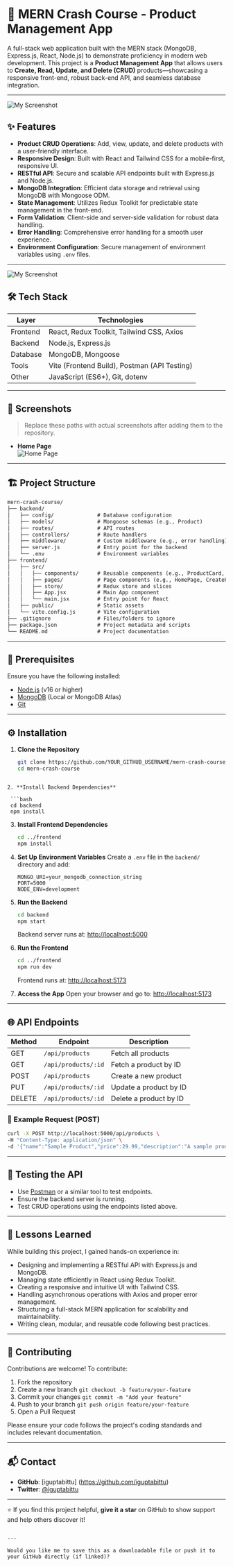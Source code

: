 
# 🚀 MERN Crash Course - Product Management App

A full-stack web application built with the MERN stack (MongoDB, Express.js, React, Node.js) to demonstrate proficiency in modern web development. This project is a **Product Management App** that allows users to **Create, Read, Update, and Delete (CRUD)** products—showcasing a responsive front-end, robust back-end API, and seamless database integration.

---
![My Screenshot](https://private-user-images.githubusercontent.com/120164449/459369704-159da4bb-f8a9-4670-b48f-e70fe1b9608a.png?jwt=eyJhbGciOiJIUzI1NiIsInR5cCI6IkpXVCJ9.eyJpc3MiOiJnaXRodWIuY29tIiwiYXVkIjoicmF3LmdpdGh1YnVzZXJjb250ZW50LmNvbSIsImtleSI6ImtleTUiLCJleHAiOjE3NTA5MzQ3MDIsIm5iZiI6MTc1MDkzNDQwMiwicGF0aCI6Ii8xMjAxNjQ0NDkvNDU5MzY5NzA0LTE1OWRhNGJiLWY4YTktNDY3MC1iNDhmLWU3MGZlMWI5NjA4YS5wbmc_WC1BbXotQWxnb3JpdGhtPUFXUzQtSE1BQy1TSEEyNTYmWC1BbXotQ3JlZGVudGlhbD1BS0lBVkNPRFlMU0E1M1BRSzRaQSUyRjIwMjUwNjI2JTJGdXMtZWFzdC0xJTJGczMlMkZhd3M0X3JlcXVlc3QmWC1BbXotRGF0ZT0yMDI1MDYyNlQxMDQwMDJaJlgtQW16LUV4cGlyZXM9MzAwJlgtQW16LVNpZ25hdHVyZT03MTM3OTYzNGNmN2ZlNmRlMWY4ZjY4NjE5MmVlYzA3OTBjYWVmMTdmODJmYTkxYmViZTFhMDc2N2E3YzhmYzY5JlgtQW16LVNpZ25lZEhlYWRlcnM9aG9zdCJ9.IMa6tm2FMbiwhJhGPsqF8y725yb4P3nS1wJ-RuVpzDI)
## ✨ Features

- **Product CRUD Operations**: Add, view, update, and delete products with a user-friendly interface.
- **Responsive Design**: Built with React and Tailwind CSS for a mobile-first, responsive UI.
- **RESTful API**: Secure and scalable API endpoints built with Express.js and Node.js.
- **MongoDB Integration**: Efficient data storage and retrieval using MongoDB with Mongoose ODM.
- **State Management**: Utilizes Redux Toolkit for predictable state management in the front-end.
- **Form Validation**: Client-side and server-side validation for robust data handling.
- **Error Handling**: Comprehensive error handling for a smooth user experience.
- **Environment Configuration**: Secure management of environment variables using `.env` files.

---
![My Screenshot](https://private-user-images.githubusercontent.com/120164449/459369702-d35696e7-98ac-4d94-9ca6-d0ffca39c4c0.png?jwt=eyJhbGciOiJIUzI1NiIsInR5cCI6IkpXVCJ9.eyJpc3MiOiJnaXRodWIuY29tIiwiYXVkIjoicmF3LmdpdGh1YnVzZXJjb250ZW50LmNvbSIsImtleSI6ImtleTUiLCJleHAiOjE3NTA5MzQ3MDIsIm5iZiI6MTc1MDkzNDQwMiwicGF0aCI6Ii8xMjAxNjQ0NDkvNDU5MzY5NzAyLWQzNTY5NmU3LTk4YWMtNGQ5NC05Y2E2LWQwZmZjYTM5YzRjMC5wbmc_WC1BbXotQWxnb3JpdGhtPUFXUzQtSE1BQy1TSEEyNTYmWC1BbXotQ3JlZGVudGlhbD1BS0lBVkNPRFlMU0E1M1BRSzRaQSUyRjIwMjUwNjI2JTJGdXMtZWFzdC0xJTJGczMlMkZhd3M0X3JlcXVlc3QmWC1BbXotRGF0ZT0yMDI1MDYyNlQxMDQwMDJaJlgtQW16LUV4cGlyZXM9MzAwJlgtQW16LVNpZ25hdHVyZT0xMTAyYTc0ZDZjODBlZDgwYTJmMTI4MDY2NDFiNjc0MjZhODZlMGFkNDZmZGExNjc1ZWIyMmE2OTk5ZjJkMDBmJlgtQW16LVNpZ25lZEhlYWRlcnM9aG9zdCJ9.abtWbIq4ssAkeGCWeC9j5oVPxf-G1k6aLVcGhtz0Ejc)

## 🛠️ Tech Stack

| Layer       | Technologies                                     |
|------------|--------------------------------------------------|
| Frontend    | React, Redux Toolkit, Tailwind CSS, Axios        |
| Backend     | Node.js, Express.js                              |
| Database    | MongoDB, Mongoose                                |
| Tools       | Vite (Frontend Build), Postman (API Testing)     |
| Other       | JavaScript (ES6+), Git, dotenv                   |

---

## 📸 Screenshots

> Replace these paths with actual screenshots after adding them to the repository.

- **Home Page**  
  ![Home Page](https://github.com/user-attachments/assets/27c9e5c7-08c0-45cb-b284-2de454d913c8)



---

## 🏗️ Project Structure


```markdown
mern-crash-course/
├── backend/
│   ├── config/              # Database configuration
│   ├── models/              # Mongoose schemas (e.g., Product)
│   ├── routes/              # API routes
│   ├── controllers/         # Route handlers
│   ├── middleware/          # Custom middleware (e.g., error handling)
│   ├── server.js            # Entry point for the backend
│   └── .env                 # Environment variables
├── frontend/
│   ├── src/
│   │   ├── components/      # Reusable components (e.g., ProductCard, Navbar)
│   │   ├── pages/           # Page components (e.g., HomePage, CreatePage)
│   │   ├── store/           # Redux store and slices
│   │   ├── App.jsx          # Main App component
│   │   └── main.jsx         # Entry point for React
│   ├── public/              # Static assets
│   └── vite.config.js       # Vite configuration
├── .gitignore               # Files/folders to ignore
├── package.json             # Project metadata and scripts
└── README.md                # Project documentation

```

---

## 🔧 Prerequisites

Ensure you have the following installed:

- [Node.js](https://nodejs.org/) (v16 or higher)
- [MongoDB](https://www.mongodb.com/) (Local or MongoDB Atlas)
- [Git](https://git-scm.com/)

---

## ⚙️ Installation

1. **Clone the Repository**  
   ```bash
   git clone https://github.com/YOUR_GITHUB_USERNAME/mern-crash-course.git
   cd mern-crash-course
  ```

2. **Install Backend Dependencies**

   ```bash
   cd backend
   npm install
   ```

3. **Install Frontend Dependencies**

   ```bash
   cd ../frontend
   npm install
   ```

4. **Set Up Environment Variables**
   Create a `.env` file in the `backend/` directory and add:

   ```env
   MONGO_URI=your_mongodb_connection_string
   PORT=5000
   NODE_ENV=development
   ```

5. **Run the Backend**

   ```bash
   cd backend
   npm start
   ```

   Backend server runs at: [http://localhost:5000](http://localhost:5000)

6. **Run the Frontend**

   ```bash
   cd ../frontend
   npm run dev
   ```

   Frontend runs at: [http://localhost:5173](http://localhost:5173)

7. **Access the App**
   Open your browser and go to: [http://localhost:5173](http://localhost:5173)

---

## 🌐 API Endpoints

| Method | Endpoint            | Description            |
| ------ | ------------------- | ---------------------- |
| GET    | `/api/products`     | Fetch all products     |
| GET    | `/api/products/:id` | Fetch a product by ID  |
| POST   | `/api/products`     | Create a new product   |
| PUT    | `/api/products/:id` | Update a product by ID |
| DELETE | `/api/products/:id` | Delete a product by ID |

### 🔄 Example Request (POST)

```bash
curl -X POST http://localhost:5000/api/products \
-H "Content-Type: application/json" \
-d '{"name":"Sample Product","price":29.99,"description":"A sample product"}'
```

---

## 🧪 Testing the API

* Use [Postman](https://www.postman.com/) or a similar tool to test endpoints.
* Ensure the backend server is running.
* Test CRUD operations using the endpoints listed above.

---

## 📝 Lessons Learned

While building this project, I gained hands-on experience in:

* Designing and implementing a RESTful API with Express.js and MongoDB.
* Managing state efficiently in React using Redux Toolkit.
* Creating a responsive and intuitive UI with Tailwind CSS.
* Handling asynchronous operations with Axios and proper error management.
* Structuring a full-stack MERN application for scalability and maintainability.
* Writing clean, modular, and reusable code following best practices.

---


## 🤝 Contributing

Contributions are welcome!
To contribute:

1. Fork the repository
2. Create a new branch
   `git checkout -b feature/your-feature`
3. Commit your changes
   `git commit -m "Add your feature"`
4. Push to your branch
   `git push origin feature/your-feature`
5. Open a Pull Request

Please ensure your code follows the project's coding standards and includes relevant documentation.

---

## 📬 Contact

* **GitHub**: [iguptabittu] (https://github.com/iguptabittu)
* **Twitter**: [@iguptabittu](https://twitter.com/iguptabittu)

---

⭐ If you find this project helpful, **give it a star** on GitHub to show support and help others discover it!

```

---

Would you like me to save this as a downloadable file or push it to your GitHub directly (if linked)?
```
